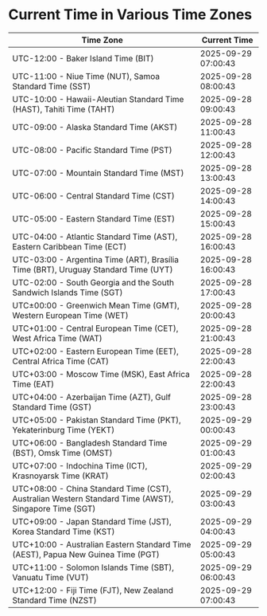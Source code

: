 # Current Time in Various Time Zones

| Time Zone | Current Time |
|-----------|--------------|
| UTC-12:00 - Baker Island Time (BIT) | 2025-09-29 07:00:43 |
| UTC-11:00 - Niue Time (NUT), Samoa Standard Time (SST) | 2025-09-28 08:00:43 |
| UTC-10:00 - Hawaii-Aleutian Standard Time (HAST), Tahiti Time (TAHT) | 2025-09-28 09:00:43 |
| UTC-09:00 - Alaska Standard Time (AKST) | 2025-09-28 11:00:43 |
| UTC-08:00 - Pacific Standard Time (PST) | 2025-09-28 12:00:43 |
| UTC-07:00 - Mountain Standard Time (MST) | 2025-09-28 13:00:43 |
| UTC-06:00 - Central Standard Time (CST) | 2025-09-28 14:00:43 |
| UTC-05:00 - Eastern Standard Time (EST) | 2025-09-28 15:00:43 |
| UTC-04:00 - Atlantic Standard Time (AST), Eastern Caribbean Time (ECT) | 2025-09-28 16:00:43 |
| UTC-03:00 - Argentina Time (ART), Brasília Time (BRT), Uruguay Standard Time (UYT) | 2025-09-28 16:00:43 |
| UTC-02:00 - South Georgia and the South Sandwich Islands Time (SGT) | 2025-09-28 17:00:43 |
| UTC±00:00 - Greenwich Mean Time (GMT), Western European Time (WET) | 2025-09-28 20:00:43 |
| UTC+01:00 - Central European Time (CET), West Africa Time (WAT) | 2025-09-28 21:00:43 |
| UTC+02:00 - Eastern European Time (EET), Central Africa Time (CAT) | 2025-09-28 22:00:43 |
| UTC+03:00 - Moscow Time (MSK), East Africa Time (EAT) | 2025-09-28 22:00:43 |
| UTC+04:00 - Azerbaijan Time (AZT), Gulf Standard Time (GST) | 2025-09-28 23:00:43 |
| UTC+05:00 - Pakistan Standard Time (PKT), Yekaterinburg Time (YEKT) | 2025-09-29 00:00:43 |
| UTC+06:00 - Bangladesh Standard Time (BST), Omsk Time (OMST) | 2025-09-29 01:00:43 |
| UTC+07:00 - Indochina Time (ICT), Krasnoyarsk Time (KRAT) | 2025-09-29 02:00:43 |
| UTC+08:00 - China Standard Time (CST), Australian Western Standard Time (AWST), Singapore Time (SGT) | 2025-09-29 03:00:43 |
| UTC+09:00 - Japan Standard Time (JST), Korea Standard Time (KST) | 2025-09-29 04:00:43 |
| UTC+10:00 - Australian Eastern Standard Time (AEST), Papua New Guinea Time (PGT) | 2025-09-29 05:00:43 |
| UTC+11:00 - Solomon Islands Time (SBT), Vanuatu Time (VUT) | 2025-09-29 06:00:43 |
| UTC+12:00 - Fiji Time (FJT), New Zealand Standard Time (NZST) | 2025-09-29 07:00:43 |
